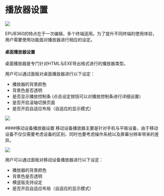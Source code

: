 # 播放器设置

![](http://qn.media.epub360.com/materials/origin/15672d15c96b5d876b431c8c9ffb834f_origin.png)

EPUB360的特点在于一次编辑，多个终端适用。为了提升不同终端的使用体验，用户需要使用功能面对播放器进行相应的设定。


#### 桌面播放器设置
桌面播放器是专门针对HTML与EXE导出格式进行的播放器类型。

用户可以通过面板对桌面播放器进行以下设定：
* 播放器的背景颜色
* 背景色是否透明
* 是否显示播放控制条 (点击设定按钮可以对播放控制条进行详细设置）
* 是否开启滚轴切换页面
* 是否开启自适应布局（自适应的显示模式）

![](http://qn.media.epub360.com/materials/origin/79c2425ac61b6de24b4782bd610befa1_origin.png)

####移动设备播放器设置
移动设备播放器主要是针对手机与平板设备，由于移动设备不仅仅需要考虑设备的区别，同时也要考虑操作系统以及屏幕分辨率带来的差异。

![](http://qn.media.epub360.com/materials/origin/5b42f57e45532b598910508084e915ee_origin.png)

用户可以通过面板对移动设备播放器进行以下设定：
* 播放器的背景颜色
* 背景色是否透明
* 横竖版支持设定
* 是否开启自适应布局（自适应的显示模式）

